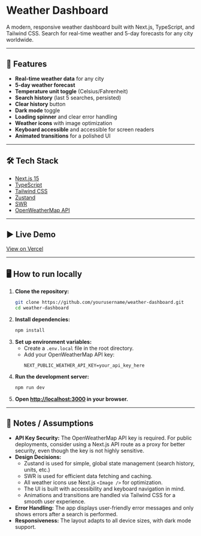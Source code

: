 # Weather Dashboard

A modern, responsive weather dashboard built with Next.js, TypeScript, and Tailwind CSS. Search for real-time weather and 5-day forecasts for any city worldwide.

---

## 🚀 Features
- **Real-time weather data** for any city
- **5-day weather forecast**
- **Temperature unit toggle** (Celsius/Fahrenheit)
- **Search history** (last 5 searches, persisted)
- **Clear history** button
- **Dark mode** toggle
- **Loading spinner** and clear error handling
- **Weather icons** with image optimization
- **Keyboard accessible** and accessible for screen readers
- **Animated transitions** for a polished UI

---

## 🛠 Tech Stack
- [Next.js 15](https://nextjs.org/)
- [TypeScript](https://www.typescriptlang.org/)
- [Tailwind CSS](https://tailwindcss.com/)
- [Zustand](https://zustand-demo.pmnd.rs/)
- [SWR](https://swr.vercel.app/)
- [OpenWeatherMap API](https://openweathermap.org/api)

---

## ▶️ Live Demo
[View on Vercel](https://weather-dashboard-three-chi.vercel.app/)

---

## 🖥️ How to run locally

1. **Clone the repository:**
   ```bash
   git clone https://github.com/yourusername/weather-dashboard.git
   cd weather-dashboard
   ```
2. **Install dependencies:**
   ```bash
   npm install
   ```
3. **Set up environment variables:**
   - Create a `.env.local` file in the root directory.
   - Add your OpenWeatherMap API key:
     ```env
     NEXT_PUBLIC_WEATHER_API_KEY=your_api_key_here
     ```
4. **Run the development server:**
   ```bash
   npm run dev
   ```
5. **Open [http://localhost:3000](http://localhost:3000) in your browser.**

---

## 📝 Notes / Assumptions
- **API Key Security:** The OpenWeatherMap API key is required. For public deployments, consider using a Next.js API route as a proxy for better security, even though the key is not highly sensitive.
- **Design Decisions:**
  - Zustand is used for simple, global state management (search history, units, etc.)
  - SWR is used for efficient data fetching and caching.
  - All weather icons use Next.js `<Image />` for optimization.
  - The UI is built with accessibility and keyboard navigation in mind.
  - Animations and transitions are handled via Tailwind CSS for a smooth user experience.
- **Error Handling:** The app displays user-friendly error messages and only shows errors after a search is performed.
- **Responsiveness:** The layout adapts to all device sizes, with dark mode support.
